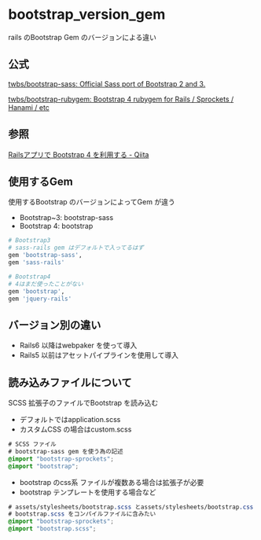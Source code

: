 # bootstrap_version_gem

rails のBootstrap Gem のバージョンによる違い

## 公式

[twbs/bootstrap\-sass: Official Sass port of Bootstrap 2 and 3\.](https://github.com/twbs/bootstrap-sass)

[twbs/bootstrap\-rubygem: Bootstrap 4 rubygem for Rails / Sprockets / Hanami / etc](https://github.com/twbs/bootstrap-rubygem)

## 参照

[Railsアプリで Bootstrap 4 を利用する \- Qiita](https://qiita.com/NaokiIshimura/items/c8db09daefff5c11dadf)

## 使用するGem

使用するBootstrap のバージョンによってGem が違う

* Bootstrap~3: bootstrap-sass
* Bootstrap 4: bootstrap

```Ruby
# Bootstrap3
# sass-rails gem はデフォルトで入ってるはず
gem 'bootstrap-sass',
gem 'sass-rails'
```

```Ruby
# Bootstrap4
# 4はまだ使ったことがない
gem 'bootstrap',
gem 'jquery-rails'
```

## バージョン別の違い

* Rails6 以降はwebpaker を使って導入
* Rails5 以前はアセットパイプラインを使用して導入

## 読み込みファイルについて

SCSS 拡張子のファイルでBootstrap を読み込む

* デフォルトではapplication.scss
* カスタムCSS の場合はcustom.scss

```CSS
# SCSS ファイル
# bootstrap-sass gem を使う為の記述
@import "bootstrap-sprockets";
@import "bootstrap";
```

* bootstrap のcss系 ファイルが複数ある場合は拡張子が必要
* bootstrap テンプレートを使用する場合など

```CSS
# assets/stylesheets/bootstrap.scss とassets/stylesheets/bootstrap.css の2つのファイルがある場合
# bootstrap.scss をコンパイルファイルに含みたい
@import "bootstrap-sprockets";
@import "bootstrap.scss";
```
